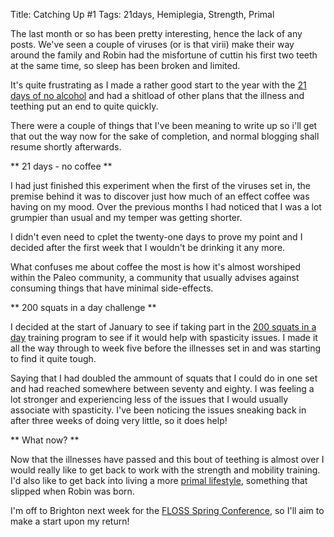 Title: Catching Up #1
Tags: 21days, Hemiplegia, Strength, Primal

The last month or so has been pretty interesting, hence the lack of any posts. We've seen a couple of viruses (or is that virii) make their way around the family and Robin had the misfortune of cuttin his first two teeth at the same time, so sleep has been broken and limited.

It's quite frustrating as I made a rather good start to the year with the [21 days of no alcohol]({filename}/articles/21_days_no_alcohol.md) and had a shitload of other plans that the illness and teething put an end to quite quickly. 

There were a couple of things that I've been meaning to write up so i'll get that out the way now for the sake of completion, and normal blogging shall resume shortly afterwards.

** 21 days - no coffee **

I had just finished this experiment when the first of the viruses set in, the premise behind it was to discover just how much of an effect coffee was having on my mood. Over the previous months I had noticed that I was a lot grumpier than usual and my temper was getting shorter.

I didn't even need to cplet the twenty-one days to prove my point and I decided after the first week that I wouldn't be drinking it any more.

What confuses me about coffee the most is how it's almost worshiped within the Paleo community, a community that usually advises against consuming things that have minimal side-effects.

** 200 squats in a day challenge **

I decided at the start of January to see if taking part in the [200 squats in a day](http://www.twohundredsquats.com) training program to see if it would help with spasticity issues. I made it all the way through to week five before the illnesses set in and was starting to find it quite tough.

Saying that I had doubled the ammount of squats that I could do in one set and had reached somewhere between seventy and eighty. I was feeling a lot stronger and experiencing less of the issues that I would usually associate with spasticity. I've been noticing the issues sneaking back in after three weeks of doing very little, so it does help!

** What now? **

Now that the illnesses have passed and this bout of teething is almost over I would really like to get back to work with the strength and mobility training. I'd also like to get back into living a more [primal lifestyle](http://www.marksdailyapple.com/definitive-guide-primal-blueprint), something that slipped when Robin was born. 

I'm off to Brighton next week for the [FLOSS Spring Conference](http://flossuk.org/Events/Spring2014), so I'll aim to make a start upon my return!

